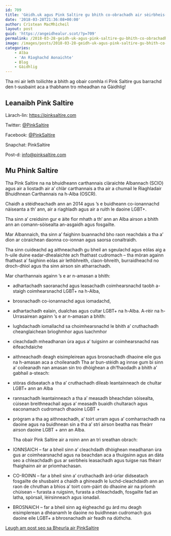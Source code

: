 ```yaml
---
id: 709
title: 'Gèidh.uk agus Pink Saltire gu bhith co-obrachadh air sèirbheis-naidheachd LGBT do Ghàidheil'
date: '2018-03-28T21:36:08+00:00'
author: Crìstean MacMhìcheil
layout: post
guid: 'https://angeidhealur.scot/?p=709'
permalink: /2018-03-28-geidh-uk-agus-pink-saltire-gu-bhith-co-obrachadh-air-seirbheis-naidheachd-lgbt-do-ghaidheil/
image: /images/posts/2018-03-28-geidh-uk-agus-pink-saltire-gu-bhith-co-obrachadh.webp
categories:
    - Alba
    - 'An Rìoghachd Aonaichte'
    - Blog
    - Gàidhlig
---
```


Tha mi air leth toilichte a bhith ag obair comhla ri Pink Saltire gus barrachd den t-susbaint aca a thabhann tro mheadhan na Gàidhlig!

## Leanaibh Pink Saltire

Làrach-lìn: <https://pinksaltire.com>

Twitter: [@PinkSaltire](https://twitter.com/PinkSaltire)

Facebook: [@PinkSaltire](https://www.facebook.com/pinksaltire/)

Snapchat: PinkSaltire

Post-d: <info@pinksaltire.com>

## Mu Phink Saltire

Tha Pink Saltire na na bhuidheann carthannais clàraichte Albannach (SCIO) agus air a liostadh air a’ chlàr carthannais a tha air a chumail le Riaghladair Bhuidhnean Carthannais na h-Alba (OSCR).

Chaidh a stèidheachadh ann an 2014 agus ’s e buidheann co-ionannachd nàiseanta a th’ ann, air a riaghladh agus air a ruith le daoine LGBT+.

Tha sinn a’ creidsinn gur e àite fìor mhath a th’ ann an Alba airson a bhith ann an comann-sòisealta an-asgaidh agus fosgailte.

Mar Albannaich, tha sinn a’ faighinn buannachd bho raon reachdais a tha a’ dìon ar còraichean daonna co-ionnan agus saorsa conaltraidh.

Tha sinn cuideachd ag aithneachadh gu bheil an sgeulachd agus eòlas aig a h-uile duine eadar-dhealaichte ach fhathast cudromach – tha mòran againn fhathast a’ faighinn eòlas air lethbhreith, claon-bhreith, burraidheachd no droch-dhìol agus tha sinn airson sin atharrachadh.

Mar charthannais againn ’s e ar n-amasan a bhith:

- adhartachadh saoranachd agus leasachadh coimhearsnachd taobh a-staigh coimhearsnachd LGBT+ na h-Alba,
- brosnachadh co-ionannachd agus iomadachd,
- adhartachadh ealain, dualchas agus cultar LGBT+ na h-Alba. A-rèir na h-Urrasairean againn ’s e ar n-amasan a bhith:
- lughdachadh iomallachd sa choimhearsnachd le bhith a’ cruthachadh cheanglaichean brìoghmhor agus luachmhor
- cleachdadh mheadhanan ùra agus a’ tuigsinn ar coimhearsnachd nas èifeachdaiche
- aithneachadh deagh eisimpleirean agus brosnachadh dhaoine eile gus na h-amasan aca a choileanadh Tha ar bun-stèidh ag innse gum bi sinn a’ coileanadh nan amasan sin tro dhòighean a dh’fhaodadh a bhith a’ gabhail a-steach:
- stòras didseatach a tha a’ cruthachadh dìleab leantainneach de chultar LGBT+ ann an Alba
- rannsachadh leantainneach a tha a’ measadh bheachdan sòisealta, cùisean breithneachail agus a’ measadh buaidh chultarach agus eaconamach cudromach dhaoine LGBT +
- prògram a tha ag aithneachadh, a’ toirt urram agus a’ comharrachadh na daoine agus na buidhnean sin a tha a’ strì airson beatha nas fheàrr airson daoine LGBT + ann an Alba.

    Tha obair Pink Saltire air a roinn ann an trì sreathan obrach:

- IONNSAICH – far a bheil sinn a’ cleachdadh dhòighean meadhanan ùra gus ar coimhearsnachd agus na beachdan aca a thuigsinn agus an dàta seo a chleachdadh gus ar seirbheis leasachadh agus tuigse nas fhèarr fhaighainn air ar prìomhachasan.
- CO-ROINN – far a bheil sinn a’ cruthachadh àrd-ùrlar didseatach fosgailte de shusbaint a chaidh a ghineadh le luchd-cleachdaidh ann an raon de chruthan a bhios a’ toirt com-pàirt do dhaoine air na prìomh chùisean – furasta a ruigsinn, furasta a chleachdadh, fosgailte fad an latha, spòrsail, lèirsinneach agus ionadail.
- BROSNAICH – far a bheil sinn ag èigheachd gu àrd mu deagh eisimplerean a dhèanamh le daoine no buidhnean cudromach gus daoine eile LGBT+ a bhrosnachadh air feadh na dùthcha.

 [Leugh am post seo sa Bheurla air PinkSaltire](https://pinksaltire.com/about/ "Read this post in English over at Pink Saltire")
